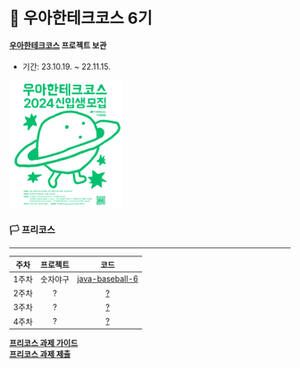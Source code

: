 # 🚀 우아한테크코스 6기

#### [우아한테크코스](https://woowacourse.github.io) 프로젝트 보관
 - 기간: 23.10.19. ~ 22.11.15.

<img src=/image/image.png width="40%" height="40%" />

### 🏳 프리코스
---
|  주차 |        프로젝트         |                                             코드                                            |
|:-----:|:----------------------:|:-------------------------------------------------------------------------------------------:|
| 1주차 |        숫자야구        |                 [java-baseball-6](https://github.com/Dreaming-J/java-baseball-6)                 |
| 2주차 |           ?           |                    [?]()                    |
| 3주차 |           ?           |                    [?]()                    |
| 4주차 |           ?           |                    [?]()                    |

**[프리코스 과제 가이드](https://github.com/woowacourse/woowacourse-docs/blob/main/precourse/README.md)**
<br>
**[프리코스 과제 제출](https://apply.techcourse.co.kr/recruits)**